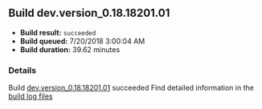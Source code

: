 ## Build dev.version_0.18.18201.01
- **Build result:** `succeeded`
- **Build queued:** 7/20/2018 3:00:04 AM
- **Build duration:** 39.62 minutes
### Details
Build [dev.version_0.18.18201.01](https://winappstudio.visualstudio.com/web/build.aspx?pcguid=a4ef43be-68ce-4195-a619-079b4d9834c2&builduri=vstfs%3a%2f%2f%2fBuild%2fBuild%2f26035) succeeded
Find detailed information in the [build log files](https://uwpctdiags.blob.core.windows.net/buildlogs/dev.version_0.18.18201.01_logs.zip)
